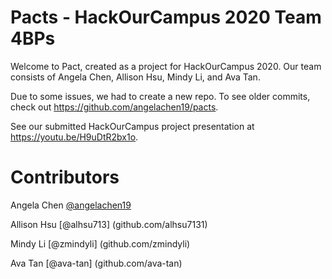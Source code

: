 # Pacts - HackOurCampus 2020 Team 4BPs
Welcome to Pact, created as a project for HackOurCampus 2020. Our team consists of Angela Chen, Allison Hsu, Mindy Li, and Ava Tan.

Due to some issues, we had to create a new repo. To see older commits, check out https://github.com/angelachen19/pacts.

See our submitted HackOurCampus project presentation at https://youtu.be/H9uDtR2bx1o.

# Contributors
Angela Chen [@angelachen19](github.com/angelachen19)

Allison Hsu [@alhsu713] (github.com/alhsu7131)

Mindy Li [@zmindyli] (github.com/zmindyli)

Ava Tan [@ava-tan] (github.com/ava-tan)
